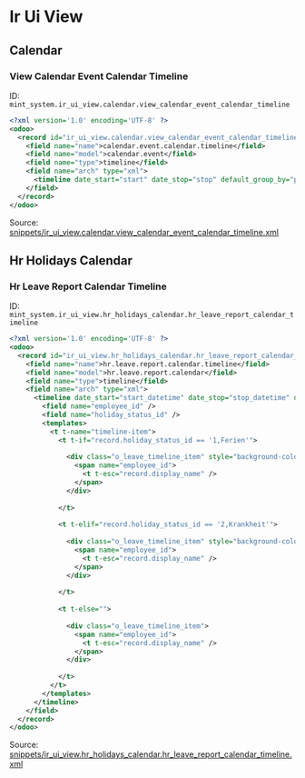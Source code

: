# Ir Ui View
## Calendar  
### View Calendar Event Calendar Timeline  
ID: `mint_system.ir_ui_view.calendar.view_calendar_event_calendar_timeline`  
```xml
<?xml version='1.0' encoding='UTF-8' ?>
<odoo>
  <record id="ir_ui_view.calendar.view_calendar_event_calendar_timeline" model="ir.ui.view">
    <field name="name">calendar.event.calendar.timeline</field>
    <field name="model">calendar.event</field>
    <field name="type">timeline</field>
    <field name="arch" type="xml">
      <timeline date_start="start" date_stop="stop" default_group_by="partner_id" event_open_popup="true" />
    </field>
  </record>
</odoo>

```
Source: [snippets/ir_ui_view.calendar.view_calendar_event_calendar_timeline.xml](https://github.com/Mint-System/Odoo-Build/tree/16.0/snippets/ir_ui_view.calendar.view_calendar_event_calendar_timeline.xml)

## Hr Holidays Calendar  
### Hr Leave Report Calendar Timeline  
ID: `mint_system.ir_ui_view.hr_holidays_calendar.hr_leave_report_calendar_timeline`  
```xml
<?xml version='1.0' encoding='UTF-8' ?>
<odoo>
  <record id="ir_ui_view.hr_holidays_calendar.hr_leave_report_calendar_timeline" model="ir.ui.view">
    <field name="name">hr.leave.report.calendar.timeline</field>
    <field name="model">hr.leave.report.calendar</field>
    <field name="type">timeline</field>
    <field name="arch" type="xml">
      <timeline date_start="start_datetime" date_stop="stop_datetime" default_group_by="employee_id" event_open_popup="true">
        <field name="employee_id" />
        <field name="holiday_status_id" />
        <templates>
          <t t-name="timeline-item">
            <t t-if="record.holiday_status_id == '1,Ferien'">
      
              <div class="o_leave_timeline_item" style="background-color: #f9ec6d;">
                <span name="employee_id">
                  <t t-esc="record.display_name" />
                </span>
              </div>
      
            </t>
      
            <t t-elif="record.holiday_status_id == '2,Krankheit'">
      
              <div class="o_leave_timeline_item" style="background-color: #ff9ad7;">
                <span name="employee_id">
                  <t t-esc="record.display_name" />
                </span>
              </div>
      
            </t>
      
            <t t-else="">
      
              <div class="o_leave_timeline_item">
                <span name="employee_id">
                  <t t-esc="record.display_name" />
                </span>
              </div>
      
            </t>
          </t>
        </templates>
      </timeline>
    </field>
  </record>
</odoo>

```
Source: [snippets/ir_ui_view.hr_holidays_calendar.hr_leave_report_calendar_timeline.xml](https://github.com/Mint-System/Odoo-Build/tree/16.0/snippets/ir_ui_view.hr_holidays_calendar.hr_leave_report_calendar_timeline.xml)

